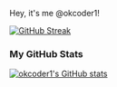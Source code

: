 Hey, it's me @okcoder1!

[![GitHub Streak](https://streak-stats.demolab.com?user=okcoder1&theme=horizon)](https://git.io/streak-stats)

### My GitHub Stats
[![okcoder1's GitHub stats](https://github-readme-stats.vercel.app/api?username=okcoder1)](https://github.com/anuraghazra/github-readme-stats)

<!--START_SECTION:waka-->
<!--END_SECTION:waka-->

